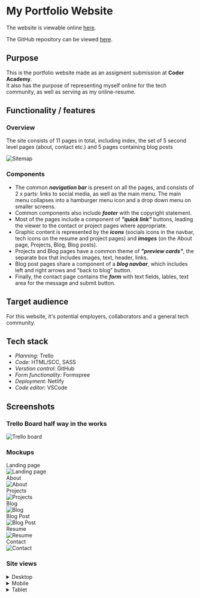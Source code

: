 # My Portfolio Website

The website is viewable online [here](https://ana-lastoviria.netlify.app/).

The GitHub repository can be viewed [here](https://github.com/chivoi/portfolio).

## **Purpose**

This is the portfolio website made as an assigment submission at **Coder Academy**.<br/>
It also has the purpose of representing myself online for the tech community, as well as serving as my online-resume.

## **Functionality / features**

### **Overview**
The site consists of 11 pages in total, including index, the set of 5 second level pages (about, contact etc.) and 5 pages containing blog posts

![Sitemap](./doc/screenshots/Sitemap.png)
### **Components**
* The common _**navigation bar**_ is present on all the pages, and consists of 2 x parts: links to social media, as well as the main menu. The main menu collapses into a hamburger menu icon and a drop down menu on smaller screens. 
* Common components also include _**footer**_ with the copyright statement. 
* Most of the pages include a component of _**"quick link"**_ buttons, leading the viewer to the contact or project pages where appropriate.
* Graphic content is represented by the _**icons**_ (socials icons in the navbar, tech icons on the resume and project pages) and _**images**_ (on the About page, Projects, Blog, Blog posts).
* Projects and Blog pages have a common theme of _**"preview cards"**_, the separate box that includes images, text, header, links.
* Blog post pages share a component of a _**blog navbar**_, which includes left and right arrows and "back to blog" button.
* Finally, the contact page contains the _**form**_ with text fields, lables, text area for the message and submit button.

## Target audience
For this website, it's potential employers, collaborators and a general tech community.

## Tech stack
* _Planning:_ Trello
* _Code:_ HTML/SCC, SASS
* _Verstion control:_ GitHub 
* _Form functionality:_ Formspree
* _Deployment:_ Netlify
* _Code editor:_ VSCode

## Screenshots

### Trello Board half way in the works
![Trello board](./doc/screenshots/Trello.jpg)

### Mockups
Landing page<br/>
![Landing page](./doc/screenshots/mockups/landing.jpg)<br/>
About</br>
![About](./doc/screenshots/mockups/about.jpg)</br>
Projects</br>
![Projects](./doc/screenshots/mockups/projects.jpg)</br>
Blog</br>
![Blog](./doc/screenshots/mockups/blog.jpg)</br>
Blog Post</br>
![Blog Post](./doc/screenshots/mockups/blog-post.jpg)</br>
Resume</br>
![Resume](./doc/screenshots/mockups/resume.jpg)</br>
Contact</br>
![Contact](./doc/screenshots/mockups/contact.jpg)</br>

### Site views

<details>
  <summary>Desktop</summary>

Landing page<br/>
![Landing page](./doc/screenshots/Index.png)<br/>
About</br>
![About](./doc/screenshots/About.png)![About-scroll view](./doc/screenshots/About2.png)</br>
Projects</br>
![Projects](./doc/screenshots/Projects.png)![Projects-scroll view](./doc/screenshots/Projects2.png)</br>
Blog</br>
![Blog](./doc/screenshots/Blog.png)![Blog-scroll view](./doc/screenshots/Blog2.png)</br>
Blog Post</br>
![Blog Post](./doc/screenshots/Blog-post.png)![Blog Post-scroll view](./doc/screenshots/Blog-post2.png)</br>
Resume</br>
![Resume](./doc/screenshots/Resume.png)</br>
Contact</br>
![Contact](./doc/screenshots/Contact.png)</br>
</details>

<details>
  <summary>Mobile</summary>

Landing page<br/>
![Landing page](./doc/screenshots/mobile/index.png)<br/>
About</br>
![About](./doc/screenshots/mobile/about.png)</br>
Projects</br>
![Projects](./doc/screenshots/mobile/projects.png)</br>
Blog</br>
![Blog](./doc/screenshots/mobile/blog.png)</br>
Blog Post</br>
![Blog Post](./doc/screenshots/mobile/blog-post.png)</br>
Resume</br>
![Resume](./doc/screenshots/mobile/resume.png)</br>
Contact</br>
![Contact](./doc/screenshots/mobile/contact.png)</br>

</details>

<details>
  <summary>Tablet</summary>

Landing page<br/>
![Landing page](./doc/screenshots/tablet/index.jpg)<br/>
About</br>
![Landing page](./doc/screenshots/tablet/about.jpg)</br>
Projects</br>
![Projects](./doc/screenshots/tablet/projects.jpg)</br>
Blog</br>
![Blog](./doc/screenshots/tablet/blog.jpg)</br>
Resume</br>
![Resume](./doc/screenshots/tablet/resume.jpg)</br>
Contact</br>
![Contact](./doc/screenshots/tablet/contact.jpg)</br>

</details>